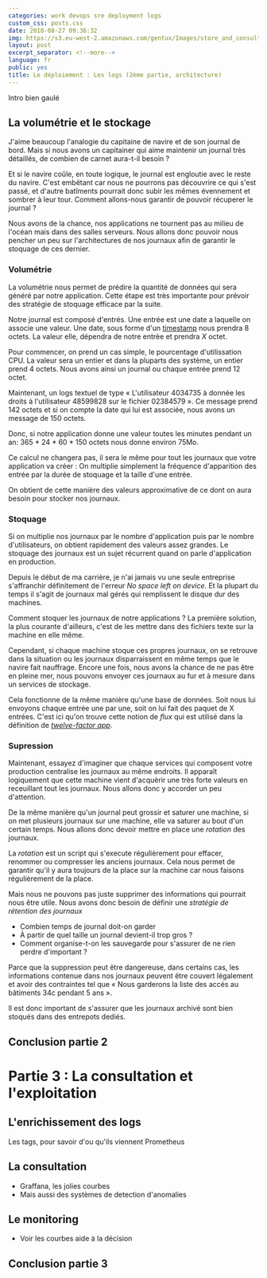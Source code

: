 ```yaml
---
categories: work devops sre deployment logs
custom_css: posts.css
date: 2018-08-27 09:36:32
img: https://s3.eu-west-2.amazonaws.com/gentux/Images/store_and_consult_logs.jpg
layout: post
excerpt_separator: <!--more-->
language: fr
public: yes
title: Le déploiement : Les logs (2ème partie, architecture)
---
```



Intro bien gaulé

## La volumétrie et le stockage

J'aime beaucoup l'analogie du capitaine de navire et de son journal de bord.
Mais si nous avons un capitainer qui aime maintenir un journal très détaillés,
de combien de carnet aura-t-il besoin ?

Et si le navire coûle, en toute logique, le journal est engloutie avec le reste
du navire. C'est embêtant car nous ne pourrons pas découvrire ce qui s'est
passé, et d'autre batîments pourrait donc subir les mêmes évennement et sombrer
à leur tour. Comment allons-nous garantir de pouvoir récuperer le journal ?

Nous avons de la chance, nos applications ne tournent pas au milieu de l'océan
mais dans des salles serveurs. Nous allons donc pouvoir nous pencher un peu sur
l'architectures de nos journaux afin de garantir le stoquage de ces dernier.

### Volumétrie

La volumétrie nous permet de prédire la quantité de données qui sera généré par
notre application. Cette étape est très importante pour prévoir des stratégie de
stoquage efficace par la suite.

Notre journal est composé d'entrés. Une entrée est une date a laquelle on
associe une valeur. Une date, sous forme d'un
[timestamp](https://fr.wikipedia.org/wiki/Heure_Unix) nous prendra 8 octets. La
valeur elle, dépendra de notre entrèe et prendra *X* octet.

Pour commencer, on prend un cas simple, le pourcentage d'utilissation CPU. La
valeur sera un entier et dans la pluparts des système, un entier prend 4 octets.
Nous avons ainsi un journal ou chaque entrée prend 12 octet.

Maintenant, un logs textuel de type « L'utilisateur 4034735 à donnée les droits
à l'utilisateur 48599828 sur le fichier 02384579 ». Ce message prend 142 octets
et si on compte la date qui lui est associée, nous avons un message de 150
octets.

Donc, si notre application donne une valeur toutes les minutes pendant un an:
365 * 24 * 60 * 150 octets nous donne environ 75Mo.

Ce calcul ne changera pas, il sera le même pour tout les journaux que votre
application va créer : On multiplie simplement la fréquence d'apparition des
entrée par la durée de stoquage et la taille d'une entrée.

On obtient de cette manière des valeurs approximative de ce dont on aura besoin
pour stocker nos journaux.

### Stoquage

Si on multiplie nos journaux par le nombre d'application puis par le nombre
d'utilisateurs, on obtient rapidement des valeurs assez grandes. Le stoquage des
journaux est un sujet récurrent quand on parle d'application en production.

Depuis le début de ma carrière, je n'ai jamais vu une seule entreprise
s'affranchir définitement de l'erreur _No space left on device_. Et la plupart
du temps il s'agit de journaux mal gérés qui remplissent le disque dur des
machines.

Comment stoquer les journaux de notre applications ? La première solution, la
plus courante d'ailleurs, c'est de les mettre dans des fichiers texte sur la
machine en elle même.

Cependant, si chaque machine stoque ces propres journaux, on se retrouve dans la
situation ou les journaux disparraissent en même temps que le navire fait
nauffrage. Encore une fois, nous avons la chance de ne pas être en pleine mer,
nous pouvons envoyer ces journaux au fur et à mesure dans un services de
stockage.

Cela fonctionne de la même manière qu'une base de données. Soit nous lui
envoyons chaque entrée une par une, soit on lui fait des paquet de X entrées.
C'est ici qu'on trouve cette notion de *flux* qui est utilisé dans la
définition de [*twelve-factor app*](https://12factor.net/fr/).

### Supression

Maintenant, essayez d'imaginer que chaque services qui composent votre
production centralise les journaux au même endroits. Il apparaît logiquement
que cette machine vient d'acquèrir une très forte valeurs en receuillant tout
les journaux. Nous allons donc y accorder un peu d'attention.

De la même manière qu'un journal peut grossir et saturer une machine, si on met
plusieurs journaux sur une machine, elle va saturer au bout d'un certain temps.
Nous allons donc devoir mettre en place une *rotation* des journaux.

La *rotation* est un script qui s'execute régulièrement pour effacer, renommer
ou compresser les anciens journaux. Cela nous permet de garantir qu'il y aura
toujours de la place sur la machine car nous faisons régulièrement de la place.

Mais nous ne pouvons pas juste supprimer des informations qui pourrait nous être
utile. Nous avons donc besoin de définir une *stratégie de rétention des
journaux*

 * Combien temps de journal doit-on garder
 * À partir de quel taille un journal devient-il trop gros ?
 * Comment organise-t-on les sauvegarde pour s'assurer de ne rien perdre
   d'important ?

Parce que la suppression peut être dangereuse, dans certains cas, les
informations contenue dans nos journaux peuvent être couvert légalement et avoir
des contraintes tel que « Nous garderons la liste des accés au bâtiments 34c
pendant 5 ans ».

Il est donc important de s'assurer que les journaux archivé sont bien stoqués
dans des entrepots dediés.

## Conclusion partie 2


# Partie 3 : La consultation et l'exploitation

## L'enrichissement des logs

Les tags, pour savoir d'ou qu'ils viennent
Prometheus

## La consultation

- Graffana, les jolies courbes
- Mais aussi des systèmes de detection d'anomalies

## Le monitoring

- Voir les courbes aide à la décision

## Conclusion partie 3
